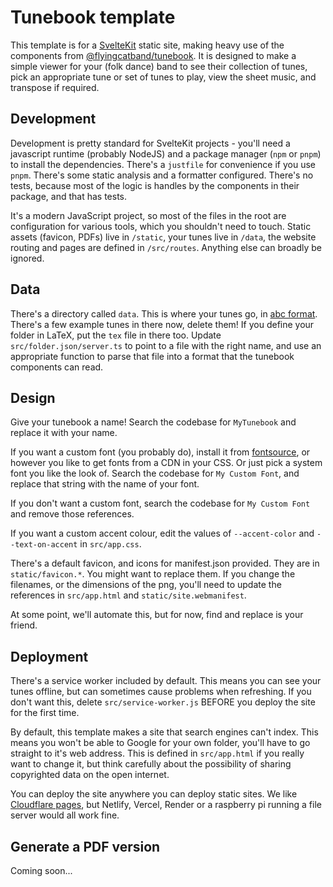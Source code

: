 # Tunebook template

This template is for a [SvelteKit](https://kit.svelte.dev/) static site, making heavy use of the components from [@flyingcatband/tunebook](https://www.npmjs.com/package/@flyingcatband/tunebook). It is designed to make a simple viewer for your (folk dance) band to see their collection of tunes, pick an appropriate tune or set of tunes to play, view the sheet music, and transpose if required.

## Development

Development is pretty standard for SvelteKit projects - you'll need a javascript runtime (probably NodeJS) and a package manager (`npm` or `pnpm`) to install the dependencies. There's a `justfile` for convenience if you use `pnpm`. There's some static analysis and a formatter configured. There's no tests, because most of the logic is handles by the components in their package, and that has tests.

It's a modern JavaScript project, so most of the files in the root are configuration for various tools, which you shouldn't need to touch. Static assets (favicon, PDFs) live in `/static`, your tunes live in `/data`, the website routing and pages are defined in `/src/routes`. Anything else can broadly be ignored.

## Data

There's a directory called `data`. This is where your tunes go, in [abc format](https://abcnotation.com/wiki/abc:standard). There's a few example tunes in there now, delete them! If you define your folder in LaTeX, put the `tex` file in there too. Update `src/folder.json/server.ts` to point to a file with the right name, and use an appropriate function to parse that file into a format that the tunebook components can read.

## Design

Give your tunebook a name! Search the codebase for `MyTunebook` and replace it with your name.

If you want a custom font (you probably do), install it from [fontsource](https://fontsource.org/), or however you like to get fonts from a CDN in your CSS. Or just pick a system font you like the look of. Search the codebase for `My Custom Font`, and replace that string with the name of your font.

If you don't want a custom font, search the codebase for `My Custom Font` and remove those references.

If you want a custom accent colour, edit the values of `--accent-color` and `--text-on-accent` in `src/app.css`.

There's a default favicon, and icons for manifest.json provided. They are in `static/favicon.*`. You might want to replace them. If you change the filenames, or the dimensions of the png, you'll need to update the references in `src/app.html` and `static/site.webmanifest`.

At some point, we'll automate this, but for now, find and replace is your friend.

## Deployment

There's a service worker included by default. This means you can see your tunes offline, but can sometimes cause problems when refreshing. If you don't want this, delete `src/service-worker.js` BEFORE you deploy the site for the first time.

By default, this template makes a site that search engines can't index. This means you won't be able to Google for your own folder, you'll have to go straight to it's web address. This is defined in `src/app.html` if you really want to change it, but think carefully about the possibility of sharing copyrighted data on the open internet.

You can deploy the site anywhere you can deploy static sites. We like [Cloudflare pages](https://pages.cloudflare.com/), but Netlify, Vercel, Render or a raspberry pi running a file server would all work fine.

## Generate a PDF version

Coming soon...
